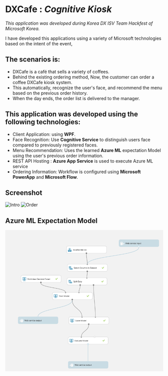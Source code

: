 ﻿# DXCafe : *Cognitive Kiosk* 
*This application was developed during Korea DX ISV Team Hackfest of Microsoft Korea.*

I have developed this applications using a variety of Microsoft technologies based on the intent of the event,

## The scenarios is:
* DXCafe is a café that sells a variety of coffees.
* Behind the existing ordering method, Now, the customer can order a coffee DXCafe kiosk system.
* This automatically, recognize the user's face, and recommend the menu based on the previous order history.
* When the day ends, the order list is delivered to the manager.

## This application was developed using the following technologies:
* Client Application: using **WPF**.
* Face Recognition: Use **Cognitive Service** to distinguish users face compared to previously registered faces.
* Menu Recommendation: Uses the learned **Azure ML** expectation Model using the user's previous order information.
* REST API Hosting : **Azure App Service** is used to execute Azure ML service
* Ordering Information: Workflow is configured using **Microsoft PowerApp** and **Microsoft Flow**.

## Screenshot

![Intro](https://github.com/options/dxcafe/blob/master/dxcafe1.png)
![Order](https://github.com/options/dxcafe/blob/master/dxcafe2.png)

## Azure ML Expectation Model
![Azure Model](https://github.com/options/dxcafe/blob/master/ml%20model.png)
